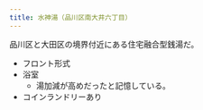 ```yaml
---
title: 水神湯（品川区南大井六丁目）
---
```


品川区と大田区の境界付近にある住宅融合型銭湯だ。

* フロント形式
* 浴室
  * 湯加減が高めだったと記憶している。
* コインランドリーあり
